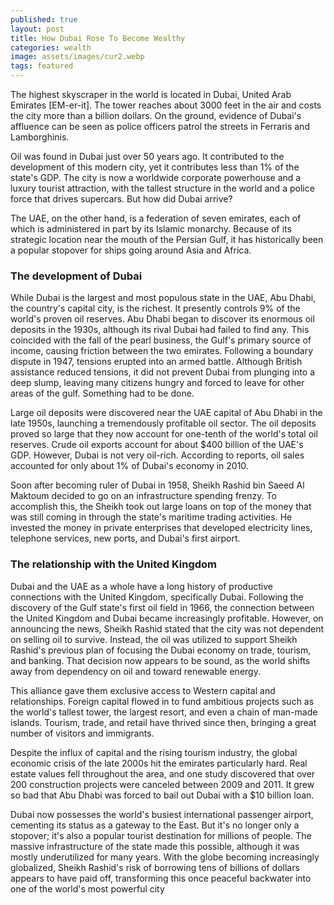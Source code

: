 ```yaml
---
published: true
layout: post
title: How Dubai Rose To Become Wealthy
categories: wealth
image: assets/images/cur2.webp
tags: featured
---
```


The highest skyscraper in the world is located in Dubai, United Arab Emirates [EM-er-it]. The tower reaches about 3000 feet in the air and costs the city more than a billion dollars. On the ground, evidence of Dubai's affluence can be seen as police officers patrol the streets in Ferraris and Lamborghinis.

Oil was found in Dubai just over 50 years ago. It contributed to the development of this modern city, yet it contributes less than 1% of the state's GDP. The city is now a worldwide corporate powerhouse and a luxury tourist attraction, with the tallest structure in the world and a police force that drives supercars. But how did Dubai arrive?

The UAE, on the other hand, is a federation of seven emirates, each of which is administered in part by its Islamic monarchy. Because of its strategic location near the mouth of the Persian Gulf, it has historically been a popular stopover for ships going around Asia and Africa.

### The development of Dubai

While Dubai is the largest and most populous state in the UAE, Abu Dhabi, the country's capital city, is the richest. It presently controls 9% of the world's proven oil reserves. Abu Dhabi began to discover its enormous oil deposits in the 1930s, although its rival Dubai had failed to find any. This coincided with the fall of the pearl business, the Gulf's primary source of income, causing friction between the two emirates. Following a boundary dispute in 1947, tensions erupted into an armed battle. Although British assistance reduced tensions, it did not prevent Dubai from plunging into a deep slump, leaving many citizens hungry and forced to leave for other areas of the gulf. Something had to be done.

Large oil deposits were discovered near the UAE capital of Abu Dhabi in the late 1950s, launching a tremendously profitable oil sector. The oil deposits proved so large that they now account for one-tenth of the world's total oil reserves. Crude oil exports account for about $400 billion of the UAE's GDP. However, Dubai is not very oil-rich. According to reports, oil sales accounted for only about 1% of Dubai's economy in 2010.

Soon after becoming ruler of Dubai in 1958, Sheikh Rashid bin Saeed Al Maktoum decided to go on an infrastructure spending frenzy. To accomplish this, the Sheikh took out large loans on top of the money that was still coming in through the state's maritime trading activities. He invested the money in private enterprises that developed electricity lines, telephone services, new ports, and Dubai's first airport.

### The relationship with the United Kingdom

Dubai and the UAE as a whole have a long history of productive connections with the United Kingdom, specifically Dubai. Following the discovery of the Gulf state's first oil field in 1966, the connection between the United Kingdom and Dubai became increasingly profitable. However, on announcing the news, Sheikh Rashid stated that the city was not dependent on selling oil to survive. Instead, the oil was utilized to support Sheikh Rashid's previous plan of focusing the Dubai economy on trade, tourism, and banking. That decision now appears to be sound, as the world shifts away from dependency on oil and toward renewable energy.

This alliance gave them exclusive access to Western capital and relationships. Foreign capital flowed in to fund ambitious projects such as the world's tallest tower, the largest resort, and even a chain of man-made islands. Tourism, trade, and retail have thrived since then, bringing a great number of visitors and immigrants.

Despite the influx of capital and the rising tourism industry, the global economic crisis of the late 2000s hit the emirates particularly hard. Real estate values fell throughout the area, and one study discovered that over 200 construction projects were canceled between 2009 and 2011. It grew so bad that Abu Dhabi was forced to bail out Dubai with a $10 billion loan.

Dubai now possesses the world's busiest international passenger airport, cementing its status as a gateway to the East. But it's no longer only a stopover; it's also a popular tourist destination for millions of people. The massive infrastructure of the state made this possible, although it was mostly underutilized for many years. With the globe becoming increasingly globalized, Sheikh Rashid's risk of borrowing tens of billions of dollars appears to have paid off, transforming this once peaceful backwater into one of the world's most powerful city
